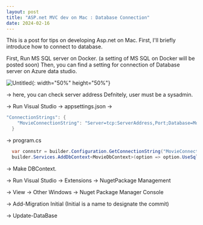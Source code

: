 ```yaml
---
layout: post
title: "ASP.net MVC dev on Mac : Database Connection"
date: 2024-02-16
---
```


This is a post for tips on developing Asp.net on Mac.
First, I'll briefly introduce how to connect to database.

First, Run MS SQL server on Docker. (a setting of MS SQL on Docker will be posted soon)
Then, you can find a setting for connection of Database server on Azure data studio.

![Untitled](https://github.com/lgswin/lgswin.github.io/assets/83533586/5de0999d-00be-4794-a117-119875447fc3){: width="50%" height="50%"}


-> here, you can check server address
Defnitely, user must be a sysadmin.

-> Run Visual Studio → appsettings.json →

```c#
"ConnectionStrings": {
    "MovieConnectionString": "Server=tcp:ServerAddress,Port;Database=Movie;User Id=ID;Password=Password;Integrated security=False;MultipleActiveResultSets=true;TrustServerCertificate=true"
  }
```

-> program.cs

```c#
  var connstr = builder.Configuration.GetConnectionString("MovieConnectionString");
  builder.Services.AddDbContext<MovieDbContext>(option => option.UseSqlServer(connstr));
```

-> Make DBContext.

-> Run Visual Studio → Extensions → NugetPackage Management

-> View → Other Windows → Nuget Package Manager Console

-> Add-Migration Initial (Initial is a name to designate the commit)

-> Update-DataBase
